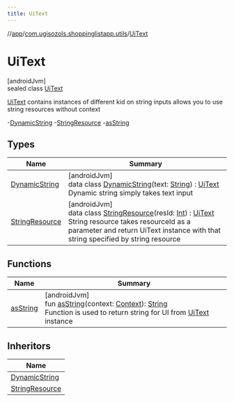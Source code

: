 ```yaml
---
title: UiText
---
```

//[app](../../../index.html)/[com.ugisozols.shoppinglistapp.utils](../index.html)/[UiText](index.html)



# UiText



[androidJvm]\
sealed class [UiText](index.html)

[UiText](index.html) contains instances of different kid on string inputs allows you to use string resources without context



-[DynamicString](-dynamic-string/index.html) -[StringResource](-string-resource/index.html) -[asString](as-string.html)



## Types


| Name | Summary |
|---|---|
| [DynamicString](-dynamic-string/index.html) | [androidJvm]<br>data class [DynamicString](-dynamic-string/index.html)(text: [String](https://kotlinlang.org/api/latest/jvm/stdlib/kotlin/-string/index.html)) : [UiText](index.html)<br>Dynamic string simply takes text input |
| [StringResource](-string-resource/index.html) | [androidJvm]<br>data class [StringResource](-string-resource/index.html)(resId: [Int](https://kotlinlang.org/api/latest/jvm/stdlib/kotlin/-int/index.html)) : [UiText](index.html)<br>String resource takes resourceId as a parameter and return UiText instance with that string specified by string resource |


## Functions


| Name | Summary |
|---|---|
| [asString](as-string.html) | [androidJvm]<br>fun [asString](as-string.html)(context: [Context](https://developer.android.com/reference/kotlin/android/content/Context.html)): [String](https://kotlinlang.org/api/latest/jvm/stdlib/kotlin/-string/index.html)<br>Function is used to return string for UI from [UiText](index.html) instance |


## Inheritors


| Name |
|---|
| [DynamicString](-dynamic-string/index.html) |
| [StringResource](-string-resource/index.html) |

